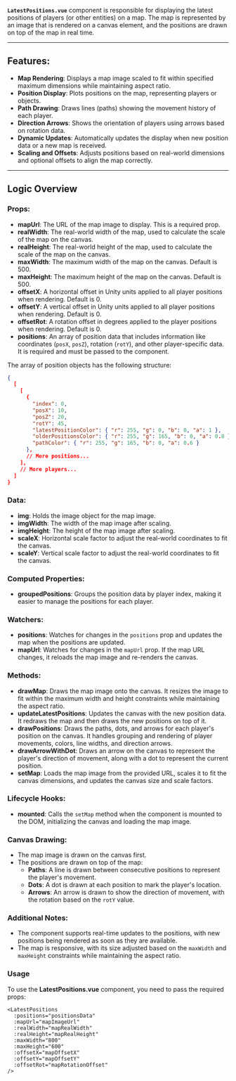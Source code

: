  **`LatestPositions.vue`** component is responsible for displaying the latest positions of players (or other entities) on a map. The map is represented by an image that is rendered on a canvas element, and the positions are drawn on top of the map in real time.

---

## Features:

- **Map Rendering**: Displays a map image scaled to fit within specified maximum dimensions while maintaining aspect ratio.
- **Position Display**: Plots positions on the map, representing players or objects.
- **Path Drawing**: Draws lines (paths) showing the movement history of each player.
- **Direction Arrows**: Shows the orientation of players using arrows based on rotation data.
- **Dynamic Updates**: Automatically updates the display when new position data or a new map is received.
- **Scaling and Offsets**: Adjusts positions based on real-world dimensions and optional offsets to align the map correctly.

---

## Logic Overview

### **Props:**
- **mapUrl**: The URL of the map image to display. This is a required prop.
- **realWidth**: The real-world width of the map, used to calculate the scale of the map on the canvas.
- **realHeight**: The real-world height of the map, used to calculate the scale of the map on the canvas.
- **maxWidth**: The maximum width of the map on the canvas. Default is 500.
- **maxHeight**: The maximum height of the map on the canvas. Default is 500.
- **offsetX**: A horizontal offset in Unity units applied to all player positions when rendering. Default is 0.
- **offsetY**: A vertical offset in Unity units applied to all player positions when rendering. Default is 0.
- **offsetRot**: A rotation offset in degrees applied to the player positions when rendering. Default is 0.
- **positions**: An array of position data that includes information like coordinates (`posX`, `posZ`), rotation (`rotY`), and other player-specific data. It is required and must be passed to the component.

The array of position objects has the following structure:

```json
{
  [
    [
      {
        "index": 0,
        "posX": 10,
        "posZ": 20,
        "rotY": 45,
        "latestPositionColor": { "r": 255, "g": 0, "b": 0, "a": 1 },
        "olderPositionsColor": { "r": 255, "g": 165, "b": 0, "a": 0.8 },
        "pathColor": { "r": 255, "g": 165, "b": 0, "a": 0.6 }
      },
      // More positions...
    ],
    // More players...
  ]
}
```

### **Data:**
- **img**: Holds the image object for the map image.
- **imgWidth**: The width of the map image after scaling.
- **imgHeight**: The height of the map image after scaling.
- **scaleX**: Horizontal scale factor to adjust the real-world coordinates to fit the canvas.
- **scaleY**: Vertical scale factor to adjust the real-world coordinates to fit the canvas.

### **Computed Properties:**
- **groupedPositions**: Groups the position data by player index, making it easier to manage the positions for each player.

### **Watchers:**
- **positions**: Watches for changes in the `positions` prop and updates the map when the positions are updated.
- **mapUrl**: Watches for changes in the `mapUrl` prop. If the map URL changes, it reloads the map image and re-renders the canvas.

### **Methods:**
- **drawMap**: Draws the map image onto the canvas. It resizes the image to fit within the maximum width and height constraints while maintaining the aspect ratio.
- **updateLatestPositions**: Updates the canvas with the new position data. It redraws the map and then draws the new positions on top of it.
- **drawPositions**: Draws the paths, dots, and arrows for each player's position on the canvas. It handles grouping and rendering of player movements, colors, line widths, and direction arrows.
- **drawArrowWithDot**: Draws an arrow on the canvas to represent the player's direction of movement, along with a dot to represent the current position.
- **setMap**: Loads the map image from the provided URL, scales it to fit the canvas dimensions, and updates the canvas size and scale factors.

### **Lifecycle Hooks:**
- **mounted**: Calls the `setMap` method when the component is mounted to the DOM, initializing the canvas and loading the map image.

### **Canvas Drawing:**
- The map image is drawn on the canvas first.
- The positions are drawn on top of the map:
  - **Paths**: A line is drawn between consecutive positions to represent the player's movement.
  - **Dots**: A dot is drawn at each position to mark the player's location.
  - **Arrows**: An arrow is drawn to show the direction of movement, with the rotation based on the `rotY` value.

### **Additional Notes:**
- The component supports real-time updates to the positions, with new positions being rendered as soon as they are available.
- The map is responsive, with its size adjusted based on the `maxWidth` and `maxHeight` constraints while maintaining the aspect ratio.

### **Usage**

To use the **LatestPositions.vue** component, you need to pass the required props:

```vue
<LatestPositions
  :positions="positionsData"
  :mapUrl="mapImageUrl"
  :realWidth="mapRealWidth"
  :realHeight="mapRealHeight"
  :maxWidth="800"
  :maxHeight="600"
  :offsetX="mapOffsetX"
  :offsetY="mapOffsetY"
  :offsetRot="mapRotationOffset"
/>
```